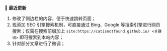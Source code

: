 **🎉 最近更新**

1. 修改了侧边栏的内容，便于快速跳转页面；
2. 现添加 SEO 引擎搜索机制，可直接通过 Bing、Google 等搜索引擎进行网页搜索；仅需在搜索前缀加上 `site:https://catisnotfound.github.io/ <关键词>` 即可搜索到本站内容；
3. 针对部分文章进行了微调；
